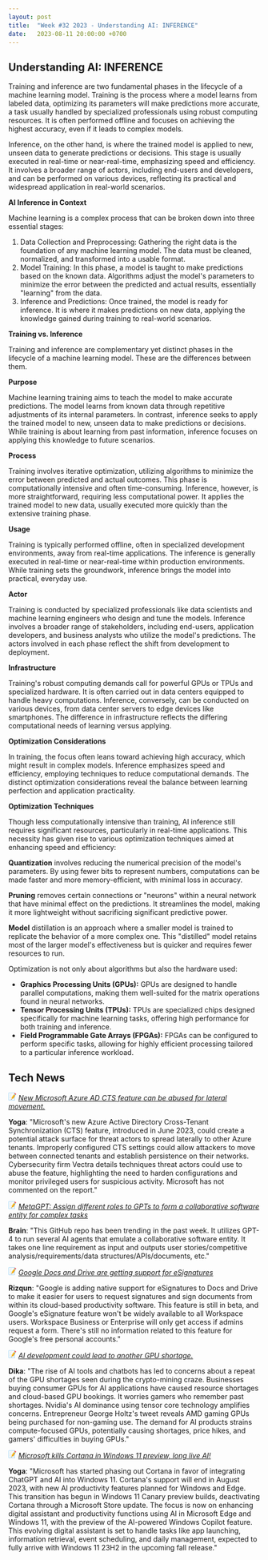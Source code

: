 ```yaml
---
layout: post
title:  "Week #32 2023 - Understanding AI: INFERENCE"
date:   2023-08-11 20:00:00 +0700
---
```


## Understanding AI: INFERENCE

Training and inference are two fundamental phases in the lifecycle of a machine learning model. Training is the process where a model learns from labeled data, optimizing its parameters will make predictions more accurate, a task usually handled by specialized professionals using robust computing resources. It is often performed offline and focuses on achieving the highest accuracy, even if it leads to complex models.

Inference, on the other hand, is where the trained model is applied to new, unseen data to generate predictions or decisions. This stage is usually executed in real-time or near-real-time, emphasizing speed and efficiency. It involves a broader range of actors, including end-users and developers, and can be performed on various devices, reflecting its practical and widespread application in real-world scenarios.

__AI Inference in Context__

Machine learning is a complex process that can be broken down into three essential stages:
1. Data Collection and Preprocessing: Gathering the right data is the foundation of any machine learning model. The data must be cleaned, normalized, and transformed into a usable format.
2. Model Training: In this phase, a model is taught to make predictions based on the known data. Algorithms adjust the model's parameters to minimize the error between the predicted and actual results, essentially "learning" from the data.
3. Inference and Predictions: Once trained, the model is ready for inference. It is where it makes predictions on new data, applying the knowledge gained during training to real-world scenarios.

__Training vs. Inference__

Training and inference are complementary yet distinct phases in the lifecycle of a machine learning model. These are the differences between them.

**Purpose**

Machine learning training aims to teach the model to make accurate predictions. The model learns from known data through repetitive adjustments of its internal parameters. In contrast, inference seeks to apply the trained model to new, unseen data to make predictions or decisions. While training is about learning from past information, inference focuses on applying this knowledge to future scenarios.

**Process**

Training involves iterative optimization, utilizing algorithms to minimize the error between predicted and actual outcomes. This phase is computationally intensive and often time-consuming. Inference, however, is more straightforward, requiring less computational power. It applies the trained model to new data, usually executed more quickly than the extensive training phase.

**Usage**

Training is typically performed offline, often in specialized development environments, away from real-time applications. The inference is generally executed in real-time or near-real-time within production environments. While training sets the groundwork, inference brings the model into practical, everyday use.

**Actor**

Training is conducted by specialized professionals like data scientists and machine learning engineers who design and tune the models. Inference involves a broader range of stakeholders, including end-users, application developers, and business analysts who utilize the model's predictions. The actors involved in each phase reflect the shift from development to deployment.

**Infrastructure**

Training's robust computing demands call for powerful GPUs or TPUs and specialized hardware. It is often carried out in data centers equipped to handle heavy computations. Inference, conversely, can be conducted on various devices, from data center servers to edge devices like smartphones. The difference in infrastructure reflects the differing computational needs of learning versus applying.

**Optimization Considerations**

In training, the focus often leans toward achieving high accuracy, which might result in complex models. Inference emphasizes speed and efficiency, employing techniques to reduce computational demands. The distinct optimization considerations reveal the balance between learning perfection and application practicality.  

__Optimization Techniques__

Though less computationally intensive than training, AI inference still requires significant resources, particularly in real-time applications. This necessity has given rise to various optimization techniques aimed at enhancing speed and efficiency:

**Quantization** involves reducing the numerical precision of the model's parameters. By using fewer bits to represent numbers, computations can be made faster and more memory-efficient, with minimal loss in accuracy.

**Pruning** removes certain connections or "neurons" within a neural network that have minimal effect on the predictions. It streamlines the model, making it more lightweight without sacrificing significant predictive power.

**Model** distillation is an approach where a smaller model is trained to replicate the behavior of a more complex one. This "distilled" model retains most of the larger model's effectiveness but is quicker and requires fewer resources to run.   

Optimization is not only about algorithms but also the hardware used:
* **Graphics Processing Units (GPUs):** GPUs are designed to handle parallel computations, making them well-suited for the matrix operations found in neural networks.
* **Tensor Processing Units (TPUs):** TPUs are specialized chips designed specifically for machine learning tasks, offering high performance for both training and inference.
* **Field Programmable Gate Arrays (FPGAs):** FPGAs can be configured to perform specific tasks, allowing for highly efficient processing tailored to a particular inference workload.



## Tech News

![memo](/assets/images/memo16.png) *[New Microsoft Azure AD CTS feature can be abused for lateral movement.](https://www.bleepingcomputer.com/news/security/new-microsoft-azure-ad-cts-feature-can-be-abused-for-lateral-movement/)*

**Yoga**: "Microsoft's new Azure Active Directory Cross-Tenant Synchronization (CTS) feature, introduced in June 2023, could create a potential attack surface for threat actors to spread laterally to other Azure tenants. Improperly configured CTS settings could allow attackers to move between connected tenants and establish persistence on their networks. Cybersecurity firm Vectra details techniques threat actors could use to abuse the feature, highlighting the need to harden configurations and monitor privileged users for suspicious activity. Microsoft has not commented on the report."

![memo](/assets/images/memo16.png) *[MetaGPT: Assign different roles to GPTs to form a collaborative software entity for complex tasks](https://github.com/geekan/MetaGPT)*

**Brain**: "This GitHub repo has been trending in the past week. It utilizes GPT-4 to run several AI agents that emulate a collaborative software entity. It takes one line requirement as input and outputs user stories/competitive analysis/requirements/data structures/APIs/documents, etc."

![memo](/assets/images/memo16.png) *[Google Docs and Drive are getting support for eSignatures](https://www.theverge.com/2023/8/10/23826970/google-docs-drive-esignature-support-beta)*

**Rizqun**: "Google is adding native support for eSignatures to Docs and Drive to make it easier for users to request signatures and sign documents from within its cloud-based productivity software. This feature is still in beta, and Google's eSignature feature won't be widely available to all Workspace users. Workspace Business or Enterprise will only get access if admins request a form. There's still no information related to this feature for Google's free personal accounts."

![memo](/assets/images/memo16.png) *[AI development could lead to another GPU shortage.](https://www.techradar.com/computing/artificial-intelligence/gamers-brace-yourselves-ai-development-could-lead-to-another-gpu-shortage)*

**Dika**: "The rise of AI tools and chatbots has led to concerns about a repeat of the GPU shortages seen during the crypto-mining craze. Businesses buying consumer GPUs for AI applications have caused resource shortages and cloud-based GPU bookings. It worries gamers who remember past shortages. Nvidia's AI dominance using tensor core technology amplifies concerns. Entrepreneur George Holtz's tweet reveals AMD gaming GPUs being purchased for non-gaming use. The demand for AI products strains compute-focused GPUs, potentially causing shortages, price hikes, and gamers' difficulties in buying GPUs."

![memo](/assets/images/memo16.png) *[Microsoft kills Cortana in Windows 11 preview, long live AI!](https://www.bleepingcomputer.com/news/microsoft/microsoft-kills-cortana-in-windows-11-preview-long-live-ai/)*

**Yoga**: "Microsoft has started phasing out Cortana in favor of integrating ChatGPT and AI into Windows 11. Cortana's support will end in August 2023, with new AI productivity features planned for Windows and Edge. This transition has begun in Windows 11 Canary preview builds, deactivating Cortana through a Microsoft Store update. The focus is now on enhancing digital assistant and productivity functions using AI in Microsoft Edge and Windows 11, with the preview of the AI-powered Windows Copilot feature. This evolving digital assistant is set to handle tasks like app launching, information retrieval, event scheduling, and daily management, expected to fully arrive with Windows 11 23H2 in the upcoming fall release."